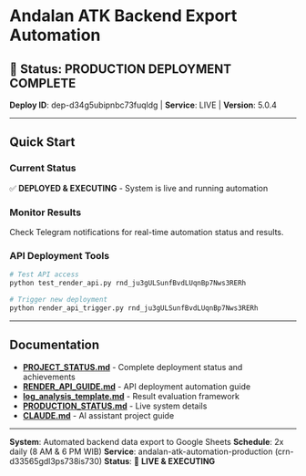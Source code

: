 # Andalan ATK Backend Export Automation

## 🎉 Status: PRODUCTION DEPLOYMENT COMPLETE

**Deploy ID**: dep-d34g5ubipnbc73fuqldg | **Service**: LIVE | **Version**: 5.0.4

---

## Quick Start

### Current Status
✅ **DEPLOYED & EXECUTING** - System is live and running automation

### Monitor Results
Check Telegram notifications for real-time automation status and results.

### API Deployment Tools
```bash
# Test API access
python test_render_api.py rnd_ju3gULSunfBvdLUqnBp7Nws3RERh

# Trigger new deployment
python render_api_trigger.py rnd_ju3gULSunfBvdLUqnBp7Nws3RERh
```

---

## Documentation

- **[PROJECT_STATUS.md](PROJECT_STATUS.md)** - Complete deployment status and achievements
- **[RENDER_API_GUIDE.md](RENDER_API_GUIDE.md)** - API deployment automation guide
- **[log_analysis_template.md](log_analysis_template.md)** - Result evaluation framework
- **[PRODUCTION_STATUS.md](PRODUCTION_STATUS.md)** - Live system details
- **[CLAUDE.md](CLAUDE.md)** - AI assistant project guide

---

**System**: Automated backend data export to Google Sheets
**Schedule**: 2x daily (8 AM & 6 PM WIB)
**Service**: andalan-atk-automation-production (crn-d33565gdl3ps738is730)
**Status**: 🚀 **LIVE & EXECUTING**
